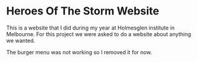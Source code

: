 # Heroes Of The Storm Website
This is a website that I did during my year at Holmesglen institute in Melbourne. 
For this project we were asked to do a website about anything we wanted.

The burger menu was not working so I removed it for now.
